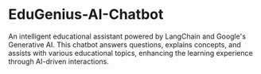 # EduGenius-AI-Chatbot
An intelligent educational assistant powered by LangChain and Google's Generative AI. This chatbot answers questions, explains concepts, and assists with various educational topics, enhancing the learning experience through AI-driven interactions. 

